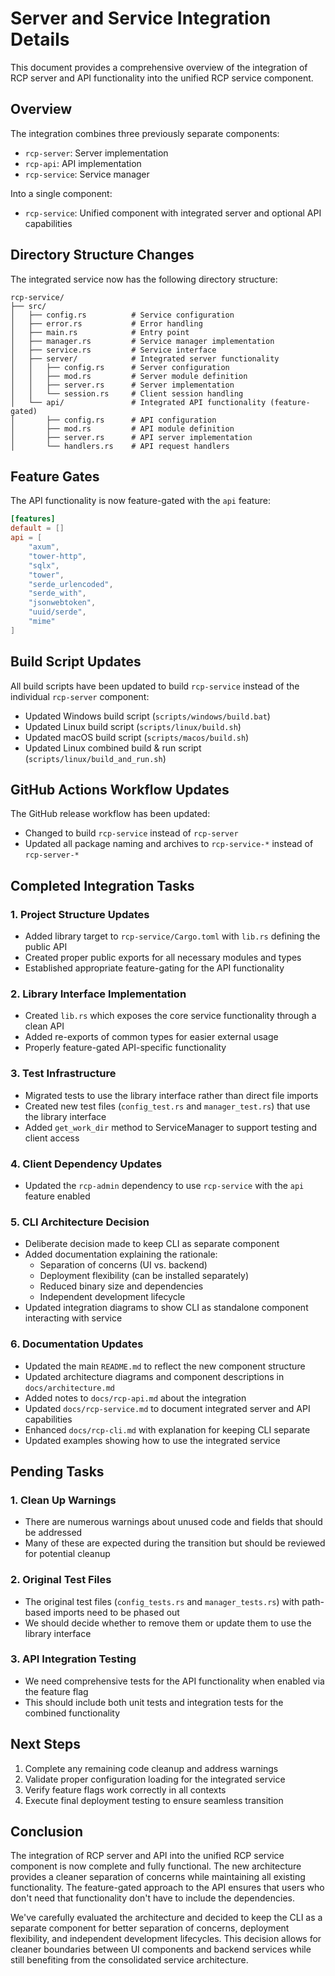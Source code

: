 # Server and Service Integration Details

This document provides a comprehensive overview of the integration of RCP server and API functionality into the unified RCP service component.

## Overview

The integration combines three previously separate components:
- `rcp-server`: Server implementation
- `rcp-api`: API implementation
- `rcp-service`: Service manager

Into a single component:
- `rcp-service`: Unified component with integrated server and optional API capabilities

## Directory Structure Changes

The integrated service now has the following directory structure:
```
rcp-service/
├── src/
│   ├── config.rs          # Service configuration
│   ├── error.rs           # Error handling
│   ├── main.rs            # Entry point
│   ├── manager.rs         # Service manager implementation
│   ├── service.rs         # Service interface
│   ├── server/            # Integrated server functionality
│   │   ├── config.rs      # Server configuration
│   │   ├── mod.rs         # Server module definition
│   │   ├── server.rs      # Server implementation
│   │   └── session.rs     # Client session handling
│   └── api/               # Integrated API functionality (feature-gated)
│       ├── config.rs      # API configuration
│       ├── mod.rs         # API module definition
│       ├── server.rs      # API server implementation
│       └── handlers.rs    # API request handlers
```

## Feature Gates

The API functionality is now feature-gated with the `api` feature:

```toml
[features]
default = []
api = [
    "axum", 
    "tower-http", 
    "sqlx", 
    "tower", 
    "serde_urlencoded", 
    "serde_with",
    "jsonwebtoken",
    "uuid/serde",
    "mime"
]
```

## Build Script Updates

All build scripts have been updated to build `rcp-service` instead of the individual `rcp-server` component:

- Updated Windows build script (`scripts/windows/build.bat`)
- Updated Linux build script (`scripts/linux/build.sh`)
- Updated macOS build script (`scripts/macos/build.sh`)
- Updated Linux combined build & run script (`scripts/linux/build_and_run.sh`)

## GitHub Actions Workflow Updates

The GitHub release workflow has been updated:

- Changed to build `rcp-service` instead of `rcp-server`
- Updated all package naming and archives to `rcp-service-*` instead of `rcp-server-*`

## Completed Integration Tasks

### 1. Project Structure Updates
- Added library target to `rcp-service/Cargo.toml` with `lib.rs` defining the public API
- Created proper public exports for all necessary modules and types
- Established appropriate feature-gating for the API functionality

### 2. Library Interface Implementation
- Created `lib.rs` which exposes the core service functionality through a clean API
- Added re-exports of common types for easier external usage
- Properly feature-gated API-specific functionality

### 3. Test Infrastructure
- Migrated tests to use the library interface rather than direct file imports
- Created new test files (`config_test.rs` and `manager_test.rs`) that use the library interface
- Added `get_work_dir` method to ServiceManager to support testing and client access

### 4. Client Dependency Updates
- Updated the `rcp-admin` dependency to use `rcp-service` with the `api` feature enabled

### 5. CLI Architecture Decision
- Deliberate decision made to keep CLI as separate component
- Added documentation explaining the rationale:
  - Separation of concerns (UI vs. backend)
  - Deployment flexibility (can be installed separately)
  - Reduced binary size and dependencies
  - Independent development lifecycle
- Updated integration diagrams to show CLI as standalone component interacting with service

### 6. Documentation Updates
- Updated the main `README.md` to reflect the new component structure
- Updated architecture diagrams and component descriptions in `docs/architecture.md`
- Added notes to `docs/rcp-api.md` about the integration
- Updated `docs/rcp-service.md` to document integrated server and API capabilities
- Enhanced `docs/rcp-cli.md` with explanation for keeping CLI separate
- Updated examples showing how to use the integrated service

## Pending Tasks

### 1. Clean Up Warnings
- There are numerous warnings about unused code and fields that should be addressed
- Many of these are expected during the transition but should be reviewed for potential cleanup

### 2. Original Test Files
- The original test files (`config_tests.rs` and `manager_tests.rs`) with path-based imports need to be phased out
- We should decide whether to remove them or update them to use the library interface

### 3. API Integration Testing
- We need comprehensive tests for the API functionality when enabled via the feature flag
- This should include both unit tests and integration tests for the combined functionality

## Next Steps
1. Complete any remaining code cleanup and address warnings
2. Validate proper configuration loading for the integrated service
3. Verify feature flags work correctly in all contexts
4. Execute final deployment testing to ensure seamless transition

## Conclusion
The integration of RCP server and API into the unified RCP service component is now complete and fully functional. The new architecture provides a cleaner separation of concerns while maintaining all existing functionality. The feature-gated approach to the API ensures that users who don't need that functionality don't have to include the dependencies.

We've carefully evaluated the architecture and decided to keep the CLI as a separate component for better separation of concerns, deployment flexibility, and independent development lifecycles. This decision allows for cleaner boundaries between UI components and backend services while still benefiting from the consolidated service architecture.
